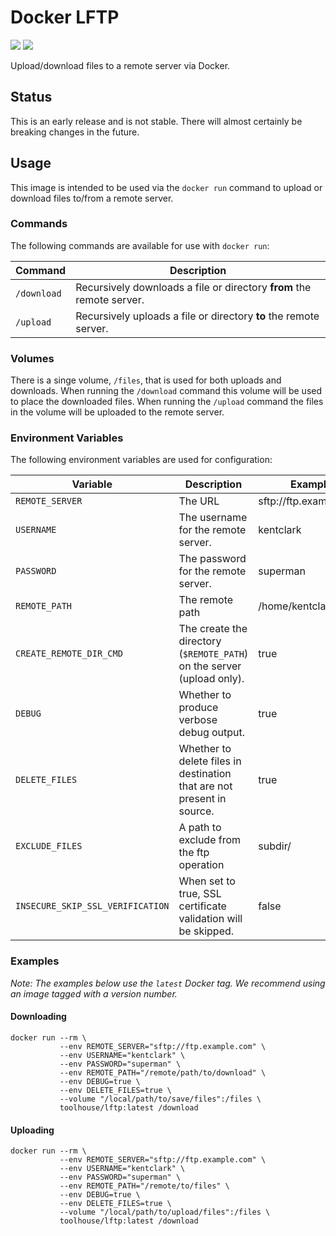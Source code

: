# Docker LFTP

[![](https://images.microbadger.com/badges/image/toolhouse/lftp.svg)](https://microbadger.com/images/toolhouse/lftp "Image Layers") [![](https://images.microbadger.com/badges/version/toolhouse/lftp.svg)](https://microbadger.com/images/toolhouse/lftp "Image Version")

Upload/download files to a remote server via Docker.

## Status

This is an early release and is not stable. There will almost certainly be 
breaking changes in the future.

## Usage

This image is intended to be used via the `docker run` command to upload or
download files to/from a remote server.

### Commands

The following commands are available for use with `docker run`:

|   Command   |                              Description                              |
|-------------|-----------------------------------------------------------------------|
| `/download` | Recursively downloads a file or directory **from** the remote server. |
| `/upload`   | Recursively uploads a file or directory **to** the remote server.     |


### Volumes

There is a singe volume, `/files`, that is used for both uploads and downloads. 
When running the `/download` command this volume will be used to place the 
downloaded files. When running the `/upload` command the files in the volume
will be uploaded to the remote server.

### Environment Variables

The following environment variables are used for configuration:

| Variable                         | Description                                                            | Example                |
| -------------------------------- | ---------------------------------------------------------------------- | ---------------------- |
| `REMOTE_SERVER`                  | The URL                                                                | sftp://ftp.example.com |
| `USERNAME`                       | The username for the remote server.                                    | kentclark              |
| `PASSWORD`                       | The password for the remote server.                                    | superman               |
| `REMOTE_PATH`                    | The remote path                                                        | /home/kentclark/files  |
| `CREATE_REMOTE_DIR_CMD`          | The create the directory (`$REMOTE_PATH`) on the server (upload only). | true                   |
| `DEBUG`                          | Whether to produce verbose debug output.                               | true                   |
| `DELETE_FILES`                   | Whether to delete files in destination that are not present in source. | true                   |
| `EXCLUDE_FILES`                  | A path to exclude from the ftp operation                               | subdir/                |
| `INSECURE_SKIP_SSL_VERIFICATION` | When set to true, SSL certificate validation will be skipped.          | false                  |

### Examples

_Note: The examples below use the `latest` Docker tag. We recommend using an image tagged with a version number._

#### Downloading

```shell
docker run --rm \
           --env REMOTE_SERVER="sftp://ftp.example.com" \
           --env USERNAME="kentclark" \
           --env PASSWORD="superman" \
           --env REMOTE_PATH="/remote/path/to/download" \
           --env DEBUG=true \
           --env DELETE_FILES=true \
           --volume "/local/path/to/save/files":/files \
           toolhouse/lftp:latest /download
```

#### Uploading

```shell
docker run --rm \
           --env REMOTE_SERVER="sftp://ftp.example.com" \
           --env USERNAME="kentclark" \
           --env PASSWORD="superman" \
           --env REMOTE_PATH="/remote/to/files" \
           --env DEBUG=true \
           --env DELETE_FILES=true \
           --volume "/local/path/to/upload/files":/files \
           toolhouse/lftp:latest /download
```